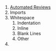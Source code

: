 1. [Automated Reviews](PickingADevelopmentEnvironment.md)
2. Imports
2. Whitespace
    1. Indentation
    2. Inline
    3. Blank Lines
    4. Other
3. 